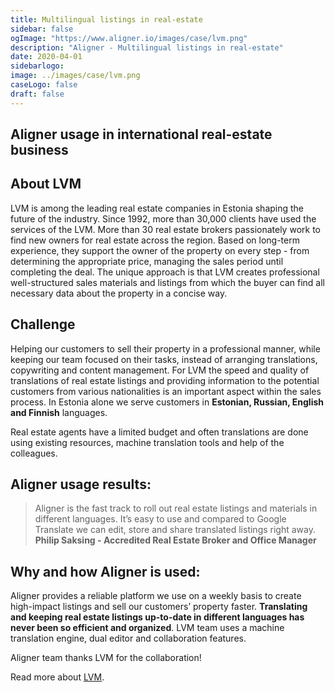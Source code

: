 ```yaml
---
title: Multilingual listings in real-estate
sidebar: false
ogImage: "https://www.aligner.io/images/case/lvm.png"
description: "Aligner - Multilingual listings in real-estate"
date: 2020-04-01
sidebarlogo: 
image: ../images/case/lvm.png
caseLogo: false
draft: false
---
```

## Aligner usage in international real-estate business


## About LVM 
LVM is among the leading real estate companies in Estonia shaping the future of the industry. Since 1992, more than 30,000 clients have used the services of the LVM. More than 30 real estate brokers passionately work to find new owners for real estate across the region. Based on long-term experience, they support the owner of the property on every step - from determining the appropriate price, managing the sales period until completing the deal. 
The unique approach is that LVM creates professional well-structured sales materials and listings from which the buyer can find all necessary data about the property in a concise way. 

## Challenge
Helping our customers to sell their property in a professional manner, while keeping our team focused on their tasks, instead of arranging translations, copywriting and content management. 
For LVM the speed and quality of translations of real estate listings and providing information to the potential customers from various nationalities is an important aspect within the sales process. In Estonia alone we serve customers in **Estonian, Russian, English and Finnish** languages. 

Real estate agents have a limited budget and often translations are done using existing resources, machine translation tools and help of the colleagues.  

## Aligner usage results:
> Aligner is the fast track to roll out real estate listings and materials in different languages. It’s easy to use and compared to Google Translate we can edit, store and share translated listings right away. **Philip Saksing - Accredited Real Estate Broker and Office Manager**


## Why and how Aligner is used:

Aligner provides a reliable platform we use on a weekly basis to create high-impact listings and sell our customers’ property faster. 
**Translating and keeping real estate listings up-to-date in different languages has never been so efficient and organized**. 
LVM team uses a machine translation engine, dual editor and collaboration features.


Aligner team thanks LVM for the collaboration!

Read more about [LVM](https://lvm.ee/ "LVM").